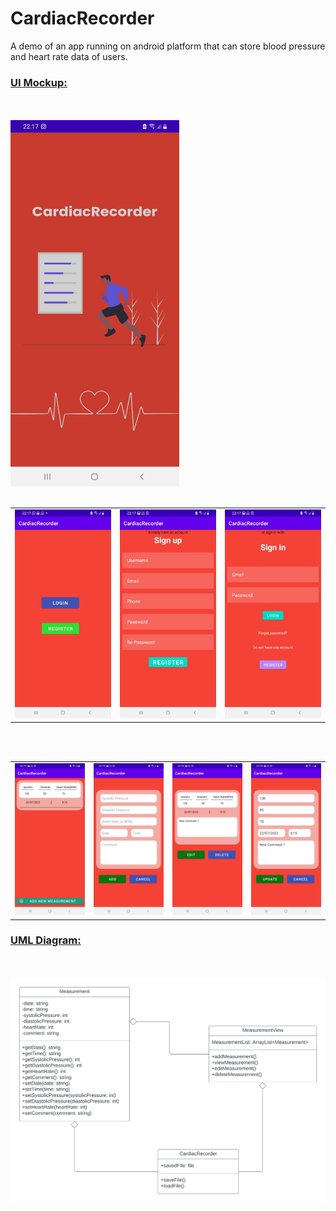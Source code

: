 # CardiacRecorder
A demo of an app running on android platform that can store blood pressure and heart rate data of users.

### <ins> **UI Mockup:** </ins>
<br>
<br>
<img src = "https://github.com/Rafia06/image/blob/main/front.jpg" alt = "Splash Screen" title = "Splash Screen" width = "270" >
<br>
<br>
<table>
 <tr>
   <td><img src = "https://github.com/Rafia06/image/blob/main/entry.jpg" alt = "Entry" title = "Entry" width = "270" ></td>
   <td><img src = "https://github.com/Rafia06/image/blob/main/register.jpg" alt = "Register" title = "Register" width = "270" ></td>
   <td><img src = "https://github.com/Rafia06/image/blob/main/login.jpg" alt = "Login" title = "Login" width = "270" ></td>
 </tr>
</table>  
<br>
<br>
<table>
 <tr>
   <td><img src = "https://github.com/Rafia06/image/blob/main/addmeasure.jpg" alt = "showrecord" title = "showrecord" width = "270" ></td>
   <td><img src = "https://github.com/Rafia06/image/blob/main/add.jpg" alt = "Add New Measurement" title = "Add New Measurement" width = "270" ></td>
    <td><img src = "https://github.com/Rafia06/image/blob/main/edit.jpg" alt = "editrecord" title = "editrecord" width = "270" ></td>
     <td><img src = "https://github.com/Rafia06/image/blob/main/update.jpg" alt = "updaterecord" title = "updaterecord" width = "270" ></td>
   
 </tr>
</table> 


### <ins> **UML Diagram:** </ins>
<br>
<br>
<img src = "https://github.com/Rafia06/image/blob/main/UML_Diagram.png" alt = "Splash Screen" title = "Splash Screen" width = "1000" >


